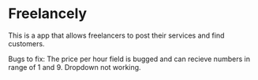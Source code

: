# Freelancely

This is a app that allows freelancers to post their services and find customers.

Bugs to fix:
The price per hour field is bugged and can recieve numbers in range of 1 and 9.
Dropdown not working.
